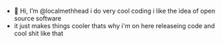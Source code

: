 - 👋 Hi, I’m @localmethhead i do very cool coding i like the idea of open source software 
- it just makes things cooler thats why i'm on here releaseing code and cool shit like that
